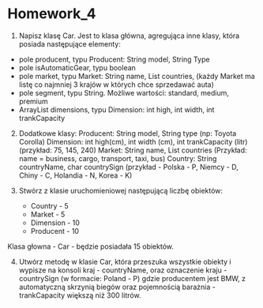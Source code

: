 # Homework_4

1. Napisz klasę Car. Jest to klasa główna, agregująca inne klasy, która posiada następujące elementy:
- pole producent, typu Producent: String model, String Type
- pole isAutomaticGear, typu boolean
- pole market, typu Market: String name, List<Country> countries, (każdy Market ma listę co najmniej 3 krajów w których chce sprzedawać auta)
- pole segment, typu String. Możliwe wartości: standard, medium, premium
- ArrayList dimensions, typu Dimension: int high, int width, int trankCapacity
 
2. Dodatkowe klasy: 
    Producent: String model, String type (np: Toyota Corolla)
    Dimension: int high(cm), int width (cm), int trankCapacity (litr) (przykład: 75, 145, 240)
    Market: String name, List<Country> countries (Przykład: name = business, cargo, transport, taxi, bus)
    Country: String countryName, char countrySign (przykład - Polska - P, Niemcy - D, Chiny - C, Holandia - N, Korea - K)
    
3. Stwórz z klasie uruchomieniowej następującą liczbę obiektów:
    
    - Country - 5
    - Market - 5
    - Dimension - 10
    - Producent - 10
    
Klasa głowna - Car - będzie posiadała 15 obiektów. 
    
4. Utwórz metodę w klasie Car, która przeszuka wszystkie obiekty i wypisze na konsoli kraj - countryName, oraz oznaczenie kraju - countrySign (w formacie: Poland - P) 
   gdzie producentem jest BMW, z automatyczną skrzynią biegów oraz pojemnością barażnia - trankCapacity większą niż 300 litrów. 

